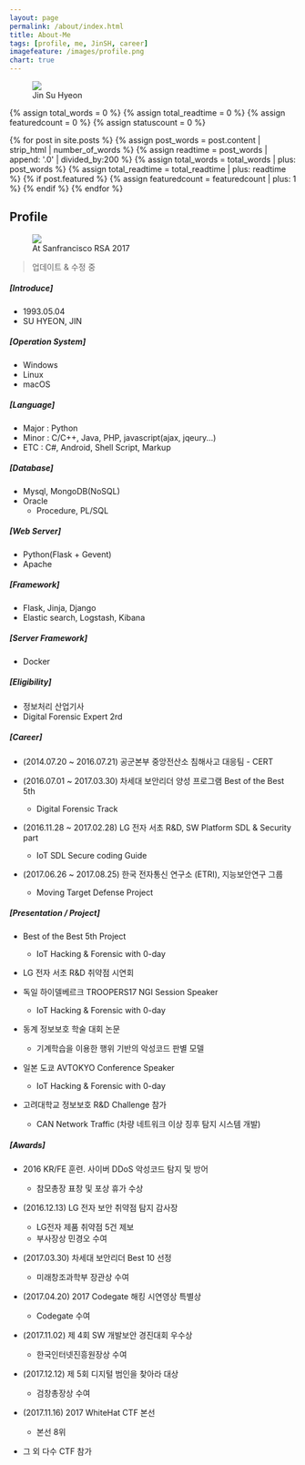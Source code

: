 ```yaml
---
layout: page
permalink: /about/index.html
title: About-Me
tags: [profile, me, JinSH, career]
imagefeature: /images/profile.png
chart: true
---
```

<figure>
  <img src="{{ site.url }}/images/profile.png">
  <figcaption>Jin Su Hyeon</figcaption>
</figure>

{% assign total_words = 0 %}
{% assign total_readtime = 0 %}
{% assign featuredcount = 0 %}
{% assign statuscount = 0 %}

{% for post in site.posts %}
    {% assign post_words = post.content | strip_html | number_of_words %}
    {% assign readtime = post_words | append: '.0' | divided_by:200 %}
    {% assign total_words = total_words | plus: post_words %}
    {% assign total_readtime = total_readtime | plus: readtime %}
    {% if post.featured %}
    {% assign featuredcount = featuredcount | plus: 1 %}
    {% endif %}
{% endfor %}

## Profile
<figure>
	<img src="{{ site.url }}/images/profile.png">
	<figcaption>At Sanfrancisco RSA 2017</figcaption>
</figure>

> 업데이트 & 수정 중

##### [Introduce]
  - 1993.05.04
  - SU HYEON, JIN

##### [Operation System]
  - Windows
  - Linux
  - macOS

##### [Language]
  - Major : Python
  - Minor : C/C++, Java, PHP, javascript(ajax, jqeury...)
  - ETC : C#, Android, Shell Script, Markup

##### [Database]
  - Mysql, MongoDB(NoSQL)
  - Oracle
    - Procedure, PL/SQL

##### [Web Server]
  - Python(Flask + Gevent)
  - Apache

##### [Framework]
  - Flask, Jinja, Django
  - Elastic search, Logstash, Kibana

##### [Server Framework]
  - Docker

##### [Eligibility]
  - 정보처리 산업기사
  - Digital Forensic Expert  2rd

##### [Career]
  - (2014.07.20 ~ 2016.07.21) 공군본부 중앙전산소 침해사고 대응팀 - CERT
  - (2016.07.01 ~ 2017.03.30) 차세대 보안리더 양성 프로그램 Best of the Best 5th
    - Digital Forensic Track


  - (2016.11.28 ~ 2017.02.28) LG 전자 서초 R&D, SW Platform SDL & Security part
    - IoT SDL Secure coding Guide


  - (2017.06.26 ~ 2017.08.25) 한국 전자통신 연구소 (ETRI), 지능보안연구 그룹
    - Moving Target Defense Project

##### [Presentation / Project]
  - Best of the Best 5th Project
    - IoT Hacking & Forensic with 0-day


  - LG 전자 서초 R&D 취약점 시연회
  - 독일 하이델베르크 TROOPERS17 NGI Session Speaker
    - IoT Hacking & Forensic with 0-day


  - 동계 정보보호 학술 대회 논문
    - 기계학습을 이용한 행위 기반의 악성코드 판별 모델


  - 일본 도쿄 AVTOKYO Conference Speaker
    - IoT Hacking & Forensic with 0-day


  - 고려대학교 정보보호 R&D Challenge 참가
    - CAN Network Traffic (차량 네트워크 이상 징후 탐지 시스템 개발)

##### [Awards]
  - 2016 KR/FE 훈련. 사이버 DDoS 악성코드 탐지 및 방어
    - 참모총장 표창 및 포상 휴가 수상


  - (2016.12.13) LG 전자 보안 취약점 탐지 감사장
    - LG전자 제품 취약점 5건 제보
    - 부사장상 민경오 수여


  - (2017.03.30) 차세대 보안리더 Best 10 선정
    - 미래창조과학부 장관상 수여


  - (2017.04.20) 2017 Codegate 해킹 시연영상 특별상
    - Codegate 수여


  - (2017.11.02) 제 4회 SW 개발보안 경진대회 우수상
    - 한국인터넷진흥원장상 수여


  - (2017.12.12) 제 5회 디지털 범인을 찾아라 대상
    - 검창총장상 수여


  - (2017.11.16) 2017 WhiteHat CTF 본선
    - 본선 8위


  - 그 외 다수 CTF 참가


